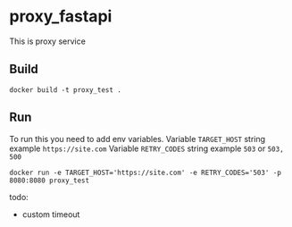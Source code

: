 # proxy_fastapi
This is proxy service

##  Build
```docker build -t proxy_test .```

##  Run
To run this you need to add env variables.
Variable ```TARGET_HOST``` string example ```https://site.com```
Variable ```RETRY_CODES``` string example ```503``` or ```503, 500```

```docker run -e TARGET_HOST='https://site.com' -e RETRY_CODES='503' -p 8080:8080 proxy_test```


todo:
 - custom timeout
